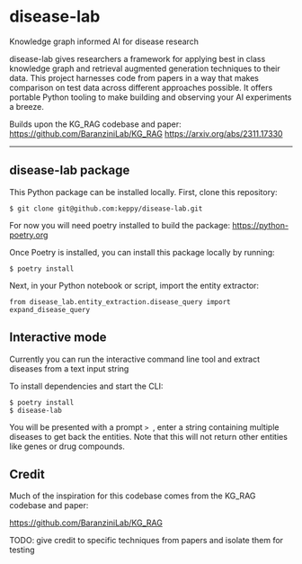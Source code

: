 # disease-lab
Knowledge graph informed AI for disease research

disease-lab gives researchers a framework for applying best in class knowledge graph and retrieval augmented generation techniques to their data. 
This project harnesses code from papers in a way that makes comparison on test data across different approaches possible. It offers portable Python tooling to make 
building and observing your AI experiments a breeze.

Builds upon the KG_RAG codebase and paper:
https://github.com/BaranziniLab/KG_RAG
https://arxiv.org/abs/2311.17330

---

## disease-lab package
This Python package can be installed locally. First, clone this repository:

```
$ git clone git@github.com:keppy/disease-lab.git
```

For now you will need poetry installed to build the package: https://python-poetry.org

Once Poetry is installed, you can install this package locally by running:

```
$ poetry install
```

Next, in your Python notebook or script, import the entity extractor:

```
from disease_lab.entity_extraction.disease_query import expand_disease_query
```

## Interactive mode
Currently you can run the interactive command line tool and extract diseases from a text input string

To install dependencies and start the CLI:

```
$ poetry install
$ disease-lab
```

You will be presented with a prompt `> `, enter a string containing multiple diseases to get back the entities. Note that this will not return other entities like genes or drug compounds.

## Credit
Much of the inspiration for this codebase comes from the KG_RAG codebase and paper:

https://github.com/BaranziniLab/KG_RAG

TODO: give credit to specific techniques from papers and isolate them for testing
